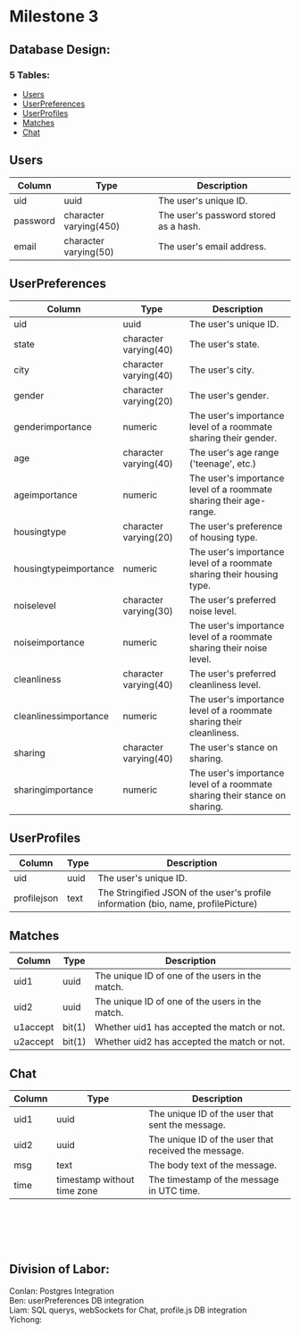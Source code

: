 # Milestone 3

## Database Design:

### 5 Tables:
- [Users](#users)
- [UserPreferences](#userpreferences)
- [UserProfiles](#userprofiles)
- [Matches](#matches)
- [Chat](#chat)


## Users
|  Column  |          Type          | Description |
| --- | --- | --- |
 uid      | uuid                   | The user's unique ID.
 password | character varying(450) | The user's password stored as a hash.
 email    | character varying(50)  | The user's email address.

## UserPreferences
|  Column  |          Type          | Description |
| --- | --- | --- |
 uid                   | uuid                  | The user's unique ID.
 state                 | character varying(40) | The user's state.
 city                  | character varying(40) | The user's city.
 gender                | character varying(20) | The user's gender.
 genderimportance      | numeric               | The user's importance level of a roommate sharing their gender.
 age                   | character varying(40) | The user's age range ('teenage', etc.)
 ageimportance         | numeric               | The user's importance level of a roommate sharing their age-range.
 housingtype           | character varying(20) | The user's preference of housing type.
 housingtypeimportance | numeric               | The user's importance level of a roommate sharing their housing type.
 noiselevel            | character varying(30) | The user's preferred noise level.
 noiseimportance       | numeric               | The user's importance level of a roommate sharing their noise level.
 cleanliness           | character varying(40) | The user's preferred cleanliness level.
 cleanlinessimportance | numeric               | The user's importance level of a roommate sharing their cleanliness.
 sharing               | character varying(40) | The user's stance on sharing.
 sharingimportance     | numeric               | The user's importance level of a roommate sharing their stance on sharing.

## UserProfiles
|  Column  |          Type          | Description |
| --- | --- | --- |
 uid         | uuid | The user's unique ID.
 profilejson | text | The Stringified JSON of the user's profile information (bio, name, profilePicture)

## Matches
|  Column  |          Type          | Description |
| --- | --- | --- |
 uid1     | uuid   | The unique ID of one of the users in the match.
 uid2     | uuid   | The unique ID of one of the users in the match.
 u1accept | bit(1) | Whether uid1 has accepted the match or not.
 u2accept | bit(1) | Whether uid2 has accepted the match or not.

## Chat
|  Column  |          Type          | Description |
| --- | --- | --- |
 uid1   | uuid                        | The unique ID of the user that sent the message.
 uid2   | uuid                        | The unique ID of the user that received the message.
 msg    | text                        | The body text of the message.
 time   | timestamp without time zone | The timestamp of the message in UTC time.

<br>
<br>
<br>
<br>

 ## Division of Labor:

Conlan: Postgres Integration \
Ben: userPreferences DB integration \
Liam: SQL querys, webSockets for Chat, profile.js DB integration \
Yichong: 